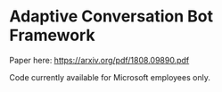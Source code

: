 # Adaptive Conversation Bot Framework

Paper here: https://arxiv.org/pdf/1808.09890.pdf

Code currently available for Microsoft employees only.
